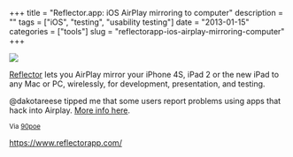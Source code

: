 +++
title = "Reflector.app: iOS AirPlay mirroring to computer"
description = ""
tags = ["iOS", "testing", "usability testing"]
date = "2013-01-15"
categories = ["tools"]
slug = "reflectorapp-ios-airplay-mirroring-computer"
+++


<div class="tool-screenshot mb1"><a href="https://www.reflectorapp.com/"><img id="bluga-thumbnail-2696" class="bluga-thumbnail custom" src="http://media.konigi.com/bluga/
wt522fc6286a649_custom.jpg"/></a></div><p><a href="https://www.reflectorapp.com/">Reflector</a> lets you AirPlay mirror your iPhone 4S, iPad 2 or the new iPad to any Mac or PC, wirelessly, for development, presentation, and testing.</p>

<p>@dakotareese tipped me that some users report problems using apps that hack into Airplay. <a href="http://forums.macrumors.com/showthread.php?t=1410984">More info here</a>.</p>

<p><small>Via <a href="http://www.90percentofeverything.com/">90poe</a></small></p>

  
<p><a href="https://www.reflectorapp.com/">https://www.reflectorapp.com/</a></p>
      
